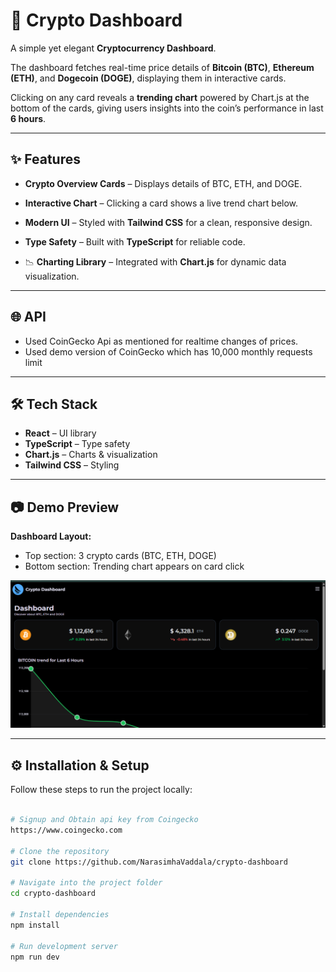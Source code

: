 # 🚀 Crypto Dashboard

A simple yet elegant **Cryptocurrency Dashboard**.

The dashboard fetches real-time price details of **Bitcoin (BTC)**, **Ethereum (ETH)**, and **Dogecoin (DOGE)**, displaying them in interactive cards.

Clicking on any card reveals a **trending chart** powered by Chart.js at the bottom of the cards, giving users insights into the coin’s performance in last **6 hours**.

---

## ✨ Features

- **Crypto Overview Cards** – Displays details of BTC, ETH, and DOGE.
- **Interactive Chart** – Clicking a card shows a live trend chart below.

- **Modern UI** – Styled with **Tailwind CSS** for a clean, responsive design.
- **Type Safety** – Built with **TypeScript** for reliable code.
- 📉 **Charting Library** – Integrated with **Chart.js** for dynamic data visualization.

---

## 🌐 API

- Used CoinGecko Api as mentioned for realtime changes of prices.
- Used demo version of CoinGecko which has 10,000 monthly requests limit

---

## 🛠️ Tech Stack

- **React** – UI library
- **TypeScript** – Type safety
- **Chart.js** – Charts & visualization
- **Tailwind CSS** – Styling

---

## 📷 Demo Preview

**Dashboard Layout:**

- Top section: 3 crypto cards (BTC, ETH, DOGE)
- Bottom section: Trending chart appears on card click

![Dashboard Screenshot](./public/screenshot.png)

---

## ⚙️ Installation & Setup

Follow these steps to run the project locally:

```bash

# Signup and Obtain api key from Coingecko
https://www.coingecko.com

# Clone the repository
git clone https://github.com/NarasimhaVaddala/crypto-dashboard

# Navigate into the project folder
cd crypto-dashboard

# Install dependencies
npm install

# Run development server
npm run dev
```
